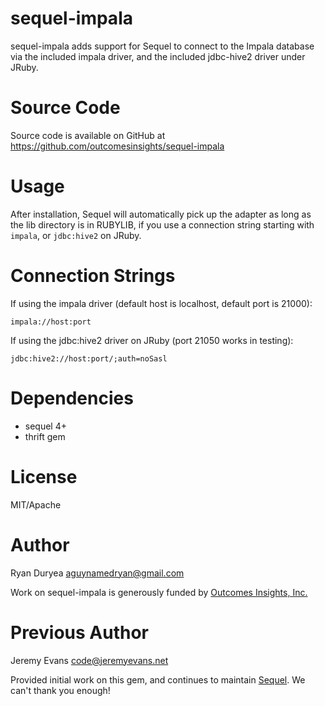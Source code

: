 # sequel-impala

sequel-impala adds support for Sequel to connect to the Impala database
via the included impala driver, and the included jdbc-hive2 driver under JRuby.

# Source Code

Source code is available on GitHub at https://github.com/outcomesinsights/sequel-impala

# Usage

After installation, Sequel will automatically pick up the adapter as long as
the lib directory is in RUBYLIB, if you use a connection string starting with
`impala`, or `jdbc:hive2` on JRuby.

# Connection Strings

If using the impala driver (default host is localhost, default port is 21000):

    impala://host:port

If using the jdbc:hive2 driver on JRuby (port 21050 works in testing):

    jdbc:hive2://host:port/;auth=noSasl

# Dependencies

* sequel 4+
* thrift gem

# License

MIT/Apache

# Author

Ryan Duryea <aguynamedryan@gmail.com>

Work on sequel-impala is generously funded by [Outcomes Insights, Inc.](http://outins.com)

# Previous Author

Jeremy Evans <code@jeremyevans.net>

Provided initial work on this gem, and continues to maintain [Sequel](http://sequel.jeremyevans.net/).  We can't thank you enough!
